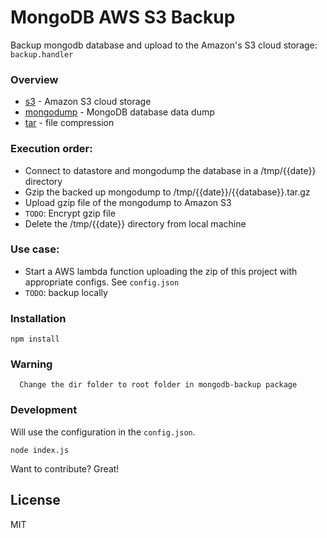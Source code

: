 # MongoDB AWS S3 Backup

Backup mongodb database and upload to the Amazon's S3 cloud storage: `backup.handler`

### Overview
* [s3] - Amazon S3 cloud storage
* [mongodump] - MongoDB database data dump
* [tar] - file compression

### Execution order:
- Connect to datastore and mongodump the database in a /tmp/{{date}} directory
- Gzip the backed up mongodump to /tmp/{{date}}/{{database}}.tar.gz
- Upload gzip file of the mongodump to Amazon S3
- `TODO`: Encrypt gzip file
- Delete the /tmp/{{date}} directory from local machine

### Use case:
- Start a AWS lambda function uploading the zip of this project with appropriate configs. See `config.json`
- `TODO`: backup locally

### Installation
```
npm install
```

### Warning
```
  Change the dir folder to root folder in mongodb-backup package
```

### Development
Will use the configuration in the `config.json`.
```
node index.js
```

Want to contribute? Great!

License
----
MIT

[//]: # (These are reference links used in the body of this note and get stripped out when the markdown processor does its job. There is no need to format nicely because it shouldn't be seen. Thanks SO - http://stackoverflow.com/questions/4823468/store-comments-in-markdown-syntax)

   [s3]: <http://docs.aws.amazon.com/AmazonS3/latest/dev/Welcome.html>
   [mongodump]: <https://docs.mongodb.org/manual/reference/program/mongodump/>
   [tar]: <https://en.wikipedia.org/wiki/Tar_(computing)>
   


